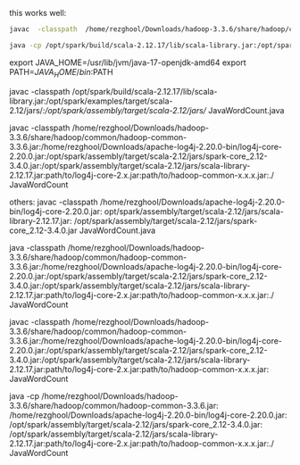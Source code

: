 


this works well: 
```bash
javac  -classpath  /home/rezghool/Downloads/hadoop-3.3.6/share/hadoop/common/hadoop-common-3.3.6.jar:/home/rezghool/Downloads/apache-log4j-2.20.0-bin/log4j-core-2.20.0.jar:/opt/spark/assembly/target/scala-2.12/jars/spark-core_2.12-3.4.0.jar:/opt/spark/assembly/target/scala-2.12/jars/scala-library-2.12.17.jar:path/to/log4j-core-2.x.jar:path/to/hadoop-common-x.x.x.jar: JavaWordCount
```

```bash
java -cp /opt/spark/build/scala-2.12.17/lib/scala-library.jar:/opt/spark/examples/target/scala-2.12/jars/*:/opt/spark/assembly/target/scala-2.12/jars/* JavaWordCount.java
```


export JAVA_HOME=/usr/lib/jvm/java-17-openjdk-amd64
export PATH=$JAVA_HOME/bin:$PATH














javac -classpath /opt/spark/build/scala-2.12.17/lib/scala-library.jar:/opt/spark/examples/target/scala-2.12/jars/*:/opt/spark/assembly/target/scala-2.12/jars/* JavaWordCount.java


javac  -classpath  /home/rezghool/Downloads/hadoop-3.3.6/share/hadoop/common/hadoop-common-3.3.6.jar:/home/rezghool/Downloads/apache-log4j-2.20.0-bin/log4j-core-2.20.0.jar:/opt/spark/assembly/target/scala-2.12/jars/spark-core_2.12-3.4.0.jar:/opt/spark/assembly/target/scala-2.12/jars/scala-library-2.12.17.jar:path/to/log4j-core-2.x.jar:path/to/hadoop-common-x.x.x.jar:./ JavaWordCount


















others: 
 javac 
-classpath /home/rezghool/Downloads/apache-log4j-2.20.0-bin/log4j-core-2.20.0.jar:
opt/spark/assembly/target/scala-2.12/jars/scala-library-2.12.17.jar:
/opt/spark/assembly/target/scala-2.12/jars/spark-core_2.12-3.4.0.jar 
JavaWordCount.java 

java -classpath  /home/rezghool/Downloads/hadoop-3.3.6/share/hadoop/common/hadoop-common-3.3.6.jar:/home/rezghool/Downloads/apache-log4j-2.20.0-bin/log4j-core-2.20.0.jar:/opt/spark/assembly/target/scala-2.12/jars/spark-core_2.12-3.4.0.jar:/opt/spark/assembly/target/scala-2.12/jars/scala-library-2.12.17.jar:path/to/log4j-core-2.x.jar:path/to/hadoop-common-x.x.x.jar:./ JavaWordCount

javac  -classpath  /home/rezghool/Downloads/hadoop-3.3.6/share/hadoop/common/hadoop-common-3.3.6.jar:/home/rezghool/Downloads/apache-log4j-2.20.0-bin/log4j-core-2.20.0.jar:/opt/spark/assembly/target/scala-2.12/jars/spark-core_2.12-3.4.0.jar:/opt/spark/assembly/target/scala-2.12/jars/scala-library-2.12.17.jar:path/to/log4j-core-2.x.jar:path/to/hadoop-common-x.x.x.jar: JavaWordCount

java -cp /home/rezghool/Downloads/hadoop-3.3.6/share/hadoop/common/hadoop-common-3.3.6.jar:
/home/rezghool/Downloads/apache-log4j-2.20.0-bin/log4j-core-2.20.0.jar:
/opt/spark/assembly/target/scala-2.12/jars/spark-core_2.12-3.4.0.jar:
/opt/spark/assembly/target/scala-2.12/jars/scala-library-2.12.17.jar:path/to/log4j-core-2.x.jar:path/to/hadoop-common-x.x.x.jar:./ JavaWordCount
